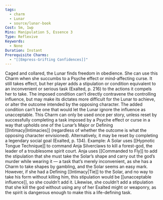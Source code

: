 ```yaml
---
tags:
  - charm
  - Lunar
  - source/lunar-book
Cost: 5m, 1wp
Mins: Manipulation 5, Essence 3
Type: Reflexive
Keywords:
  - None
Duration: Instant
Prerequisite Charms:
  - "[[Empress-Grifting Confidences]]"
---
```

Caged and collared, the Lunar finds freedom in obedience. She can use this Charm when she succumbs to a Psyche effect or mind-affecting curse. It still takes effect, but her player adds a stipulation or condition equivalent to an inconvenient or serious task (Exalted, p. 216) to the actions it compels her to take. The imposed condition can’t directly contravene the controlling influence, but may make its dictates more difficult for the Lunar to achieve, or alter the outcome intended by the opposing character. The added condition can’t be one that would let the Lunar ignore the influence as unacceptable. This Charm can only be used once per story, unless reset by successfully completing a task imposed by a Psyche effect or curse in a way that upholds one of the Lunar’s Major or Defining [[Intimacy|Intimacies]] (regardless of whether the outcome is what the opposing character envisioned). Alternatively, it may be reset by completing a legendary social goal (Exalted, p. 134). Example: A Solar uses [[Hypnotic Tongue Technique]] to command Anja Silverclaws to kill a forest-god, the leader of a troublesome spirit court. Anja uses [[Commanded to Fly]] to add the stipulation that she must take the Solar’s shape and carry out the god’s murder while wearing it — a task that’s merely inconvenient, as she has a Charm to take shapes by gambling, and the Solar seems an easy mark. However, if she had a Defining [[Intimacy|Tie]] to the Solar, and no way to take his form without killing him, this stipulation would be [[unacceptable influence]], so she couldn’t add it. Likewise, she couldn’t add a stipulation that she kill the god without using any of her Exalted might or weaponry, as the spirit is dangerous enough to make this a life-defining task.
